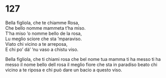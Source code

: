 # 127
  
Bella figliola, che te chiamme Rosa,  
Che bello nomme mammeta t’ha miso.  
T’ha miso ’o nomme bello de la rosa,  
Lu meglio sciore che sta ’mparaviso.  
Viato chi vicino a te arreposa,  
E chi po’ dà’ ’nu vaso a chistu viso.

Bella figliola, che ti chiami rosa
che bel nome tua mamma ti ha messo
ti ha messo il nome bello dell rosa
il meglio fiore che sta in paradiso
beato chi vicino a te riposa
e chi può dare un bacio a questo viso.
